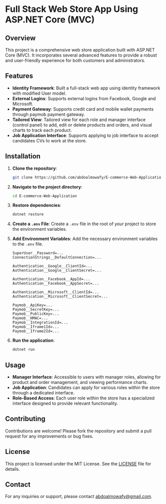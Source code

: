 # Full Stack Web Store App Using ASP.NET Core (MVC)

## Overview
This project is a comprehensive web store application built with ASP.NET Core (MVC). It incorporates several advanced features to provide a robust and user-friendly experience for both customers and administrators.

## Features

- **Identity Framework**: Built a full-stack web app using identity framework with modified User model.
- **External Logins**: Supports external logins from Facebook, Google and Microsoft.
- **Payment Gateway**: Supports credit card and mobile wallet payments through paymob payment gateway.
- **Tailored View**:  Tailored view for each role and manager interface (control panel) to add, edit or delete products and
orders, and visual charts to track each product.
- **Job Application Interface**: Supports applying to job interface to accept candidates CVs to work at the store.

## Installation

1. **Clone the repository**:
    ```bash
    git clone https://github.com/abdoalmowafy/E-commerce-Web-Application
    ```

2. **Navigate to the project directory**:
    ```bash
    cd E-commerce-Web-Application
    ```

3. **Restore dependencies**:
    ```bash
    dotnet restore
    ```

4. **Create a `.env` File**: Create a `.env` file in the root of your project to store the environment variables.

5. **Add Environment Variables**: Add the necessary environment variables to the `.env` file.

    ```env
    SuperUser__Password=...
    ConnectionStrings__DefaultConnection=...

    Authentication__Google__ClientId=...
    Authentication__Google__ClientSecret=...

    Authentication__Facebook__AppId=...
    Authentication__Facebook__AppSecret=...

    Authentication__Microsoft__ClientId=...
    Authentication__Microsoft__ClientSecret=...

    Paymob__ApiKey=...
    Paymob__SecretKey=...
    Paymob__PublicKey=...
    Paymob__HMAC=...
    Paymob__IntegrationId=...
    Paymob__Iframe1Id=...
    Paymob__Iframe2Id=...
    ```

6. **Run the application**:
    ```bash
    dotnet run
    ```

## Usage

- **Manager Interface**: Accessible to users with manager roles, allowing for product and order management, and viewing performance charts.
- **Job Application**: Candidates can apply for various roles within the store through a dedicated interface.
- **Role-Based Access**: Each user role within the store has a specialized interface designed to provide relevant functionality.

## Contributing

Contributions are welcome! Please fork the repository and submit a pull request for any improvements or bug fixes.

## License

This project is licensed under the MIT License. See the [LICENSE](LICENSE) file for details.

## Contact

For any inquiries or support, please contact [abdoalmowafy@gmail.com](mailto:abdoalmowafy@gmail.com).
